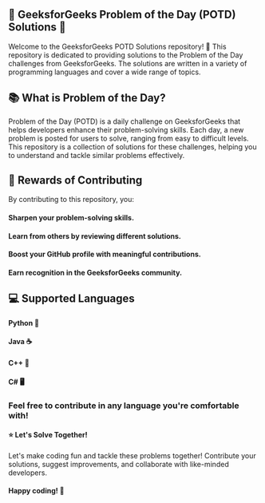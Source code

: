 ## 🌟 GeeksforGeeks Problem of the Day (POTD) Solutions 🌟

Welcome to the GeeksforGeeks POTD Solutions repository! 🎉 This repository is dedicated to providing solutions to the Problem of the Day challenges from GeeksforGeeks. The solutions are written in a variety of programming languages and cover a wide range of topics.

## 📚 What is Problem of the Day?

Problem of the Day (POTD) is a daily challenge on GeeksforGeeks that helps developers enhance their problem-solving skills. Each day, a new problem is posted for users to solve, ranging from easy to difficult levels. This repository is a collection of solutions for these challenges, helping you to understand and tackle similar problems effectively.

## 🏅 Rewards of Contributing

By contributing to this repository, you:

#### Sharpen your problem-solving skills.
#### Learn from others by reviewing different solutions.
#### Boost your GitHub profile with meaningful contributions.
#### Earn recognition in the GeeksforGeeks community.

## 💻 Supported Languages

#### Python 🐍
#### Java ☕
#### C++ 🔧
#### C# 🖥️

### Feel free to contribute in any language you're comfortable with!

#### ⭐ Let's Solve Together!

Let's make coding fun and tackle these problems together! Contribute your solutions, suggest improvements, and collaborate with like-minded developers.

#### Happy coding! 🚀
